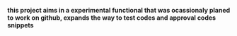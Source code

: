 **this project aims in a experimental functional that was ocassionaly planed to work on github, expands the way to test codes and approval codes snippets**